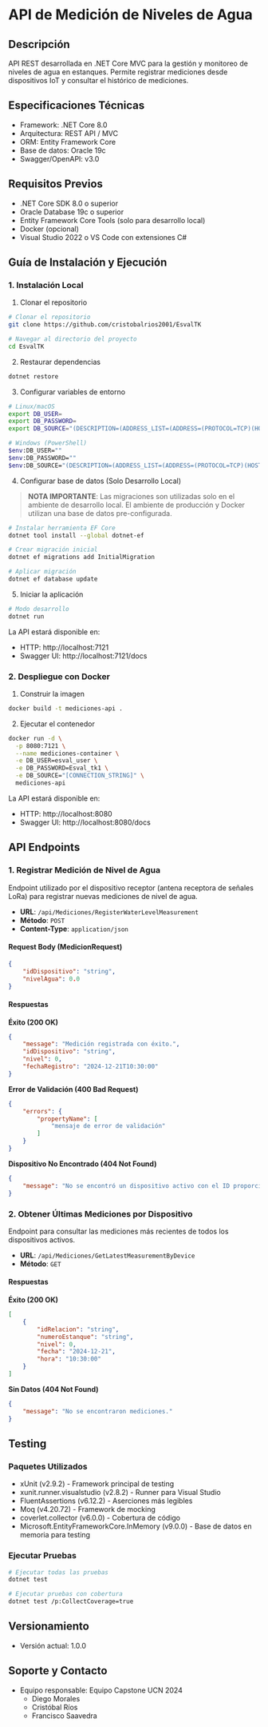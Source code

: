 # API de Medición de Niveles de Agua

## Descripción
API REST desarrollada en .NET Core MVC para la gestión y monitoreo de niveles de agua en estanques. Permite registrar mediciones desde dispositivos IoT y consultar el histórico de mediciones.

## Especificaciones Técnicas
- Framework: .NET Core 8.0
- Arquitectura: REST API / MVC
- ORM: Entity Framework Core
- Base de datos: Oracle 19c
- Swagger/OpenAPI: v3.0

## Requisitos Previos
- .NET Core SDK 8.0 o superior
- Oracle Database 19c o superior
- Entity Framework Core Tools (solo para desarrollo local)
- Docker (opcional)
- Visual Studio 2022 o VS Code con extensiones C#

## Guía de Instalación y Ejecución

### 1. Instalación Local

1. Clonar el repositorio
```bash
# Clonar el repositorio
git clone https://github.com/cristobalrios2001/EsvalTK

# Navegar al directorio del proyecto
cd EsvalTK
```

2. Restaurar dependencias
```bash
dotnet restore
```

3. Configurar variables de entorno
```bash
# Linux/macOS
export DB_USER=
export DB_PASSWORD=
export DB_SOURCE="(DESCRIPTION=(ADDRESS_LIST=(ADDRESS=(PROTOCOL=TCP)(HOST=localhost)(PORT=1521)))(CONNECT_DATA=(SERVICE_NAME=esvaltk)))"

# Windows (PowerShell)
$env:DB_USER=""
$env:DB_PASSWORD=""
$env:DB_SOURCE="(DESCRIPTION=(ADDRESS_LIST=(ADDRESS=(PROTOCOL=TCP)(HOST=localhost)(PORT=1521)))(CONNECT_DATA=(SERVICE_NAME=esvaltk)))"
```

4. Configurar base de datos (Solo Desarrollo Local)
> **NOTA IMPORTANTE**: Las migraciones son utilizadas solo en el ambiente de desarrollo local. 
> El ambiente de producción y Docker utilizan una base de datos pre-configurada.

```bash
# Instalar herramienta EF Core
dotnet tool install --global dotnet-ef

# Crear migración inicial
dotnet ef migrations add InitialMigration

# Aplicar migración
dotnet ef database update
```

5. Iniciar la aplicación
```bash
# Modo desarrollo
dotnet run
```

La API estará disponible en:
- HTTP: http://localhost:7121
- Swagger UI: http://localhost:7121/docs

### 2. Despliegue con Docker

1. Construir la imagen
```bash
docker build -t mediciones-api .
```

2. Ejecutar el contenedor
```bash
docker run -d \
  -p 8080:7121 \
  --name mediciones-container \
  -e DB_USER=esval_user \
  -e DB_PASSWORD=Esval_tk1 \
  -e DB_SOURCE="[CONNECTION_STRING]" \
  mediciones-api
```
La API estará disponible en:
- HTTP: http://localhost:8080
- Swagger UI: http://localhost:8080/docs

## API Endpoints

### 1. Registrar Medición de Nivel de Agua
Endpoint utilizado por el dispositivo receptor (antena receptora de señales LoRa) para registrar nuevas mediciones de nivel de agua.

- **URL**: `/api/Mediciones/RegisterWaterLevelMeasurement`
- **Método**: `POST`
- **Content-Type**: `application/json`

#### Request Body (MedicionRequest)
```json
{
    "idDispositivo": "string",
    "nivelAgua": 0.0
}
```

#### Respuestas
**Éxito (200 OK)**
```json
{
    "message": "Medición registrada con éxito.",
    "idDispositivo": "string",
    "nivel": 0,
    "fechaRegistro": "2024-12-21T10:30:00"
}
```

**Error de Validación (400 Bad Request)**
```json
{
    "errors": {
        "propertyName": [
            "mensaje de error de validación"
        ]
    }
}
```

**Dispositivo No Encontrado (404 Not Found)**
```json
{
    "message": "No se encontró un dispositivo activo con el ID proporcionado."
}
```

### 2. Obtener Últimas Mediciones por Dispositivo
Endpoint para consultar las mediciones más recientes de todos los dispositivos activos.

- **URL**: `/api/Mediciones/GetLatestMeasurementByDevice`
- **Método**: `GET`

#### Respuestas
**Éxito (200 OK)**
```json
[
    {
        "idRelacion": "string",
        "numeroEstanque": "string",
        "nivel": 0,
        "fecha": "2024-12-21",
        "hora": "10:30:00"
    }
]
```

**Sin Datos (404 Not Found)**
```json
{
    "message": "No se encontraron mediciones."
}
```

## Testing

### Paquetes Utilizados
- xUnit (v2.9.2) - Framework principal de testing
- xunit.runner.visualstudio (v2.8.2) - Runner para Visual Studio
- FluentAssertions (v6.12.2) - Aserciones más legibles
- Moq (v4.20.72) - Framework de mocking
- coverlet.collector (v6.0.0) - Cobertura de código
- Microsoft.EntityFrameworkCore.InMemory (v9.0.0) - Base de datos en memoria para testing

### Ejecutar Pruebas
```bash
# Ejecutar todas las pruebas
dotnet test

# Ejecutar pruebas con cobertura
dotnet test /p:CollectCoverage=true
```

## Versionamiento
- Versión actual: 1.0.0

## Soporte y Contacto
- Equipo responsable: Equipo Capstone UCN 2024
  - Diego Morales
  - Cristóbal Ríos
  - Francisco Saavedra

